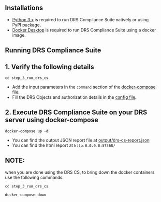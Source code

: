 ## Installations
- [Python 3.x](https://www.python.org/downloads/) is required to run DRS Compliance Suite natively or using PyPI package.
- [Docker Desktop](https://docs.docker.com/get-docker/) is required to run DRS Compliance Suite using a docker image.

## Running DRS Compliance Suite

## 1. Verify the following details

```
cd step_3_run_drs_cs
```

- Add the input parameters in the `command` section of the [docker-compose](./docker-compose.yml) file.
- Fill the DRS Objects and authorization details in the [config file](./config/config_starter_kit_drs.json).

## 2. Execute DRS Compliance Suite on your DRS server using docker-compose
```
docker-compose up -d
```

- You can find the output JSON report file at [output/drs-cs-report.json](./output/drs-cs-report.json)
- You can find the html report at `http:0.0.0.0:57568/`

## NOTE:
when you are done using the DRS CS, to bring down the docker containers use the following commands
```
cd step_3_run_drs_cs
```
```
docker-compose down
```